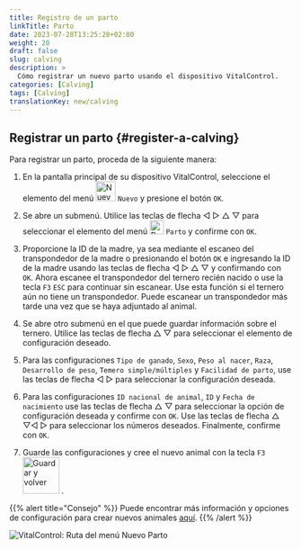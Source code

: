 ```yaml
---
title: Registro de un parto
linkTitle: Parto
date: 2023-07-28T13:25:28+02:00
weight: 20
draft: false
slug: calving
description: >
  Cómo registrar un nuevo parto usando el dispositivo VitalControl.
categories: [Calving]
tags: [Calving]
translationKey: new/calving
---
```

## Registrar un parto {#register-a-calving}

Para registrar un parto, proceda de la siguiente manera:

1. En la pantalla principal de su dispositivo VitalControl, seleccione el elemento del menú <img src="/icons/main/new-animal.svg" width="35" align="bottom" alt="Nuevo animal" /> `Nuevo` y presione el botón `OK`.

2. Se abre un submenú. Utilice las teclas de flecha ◁ ▷ △ ▽ para seleccionar el elemento del menú <img src="/icons/actions/calving.svg" width="25" align="bottom" alt="Parto" /> `Parto` y confirme con `OK`.

3. Proporcione la ID de la madre, ya sea mediante el escaneo del transpondedor de la madre o presionando el botón `OK` e ingresando la ID de la madre usando las teclas de flecha ◁ ▷ △ ▽ y confirmando con `OK`. Ahora escanee el transpondedor del ternero recién nacido o use la tecla `F3` `ESC` para continuar sin escanear. Use esta función si el ternero aún no tiene un transpondedor. Puede escanear un transpondedor más tarde una vez que se haya adjuntado al animal.

4. Se abre otro submenú en el que puede guardar información sobre el ternero. Utilice las teclas de flecha △ ▽ para seleccionar el elemento de configuración deseado.

5. Para las configuraciones `Tipo de ganado`, `Sexo`, `Peso al nacer`, `Raza`, `Desarrollo de peso`, `Temero simple/múltiples` y `Facilidad de parto`, use las teclas de flecha ◁ ▷ para seleccionar la configuración deseada.

6. Para las configuraciones `ID nacional de animal`, `ID` y `Fecha de nacimiento` use las teclas de flecha △ ▽ para seleccionar la opción de configuración deseada y confirme con `OK`. Use las teclas de flecha △ ▽◁ ▷ para seleccionar los números deseados. Finalmente, confirme con `OK`.

7. Guarde las configuraciones y cree el nuevo animal con la tecla `F3` &nbsp;<img src="/icons/footer/save_exit.svg" width="65" align="bottom" alt="Guardar y volver" />&nbsp;.

{{% alert title="Consejo" %}}
Puede encontrar más información y opciones de configuración para crear nuevos animales [aquí](../../settings/animal-registration/).
{{% /alert %}}

![VitalControl: Ruta del menú Nuevo Parto](../images/calving.png "Registrar un parto")
